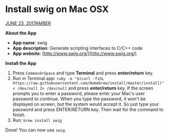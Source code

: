# Install swig on Mac OSX

[JUNE 23, 2017](http://macappstore.org/swig/)[AMBER](http://macappstore.org/author/amber/)

**About the App**

* **App name**: swig
* **App description**: Generate scripting interfaces to C/C++ code
* **App website**: [http://www.swig.org/](http://www.swig.org/)

**Install the App**

1. Press `Command+Space` and type **Terminal** and press **enter/return** key.
2. Run in Terminal app: `ruby -e "$(curl -fsSL https://raw.githubusercontent.com/Homebrew/install/master/install)" < /dev/null 2> /dev/null` and press **enter/return** key.  If the screen prompts you to enter a password, please enter your Mac's user password to continue. When you type the password, it won't be displayed on screen, but the system would accept it. So just type your password and press ENTER/RETURN key. Then wait for the command to finish.
3. Run: `brew install swig`

Done! You can now use `swig`.

